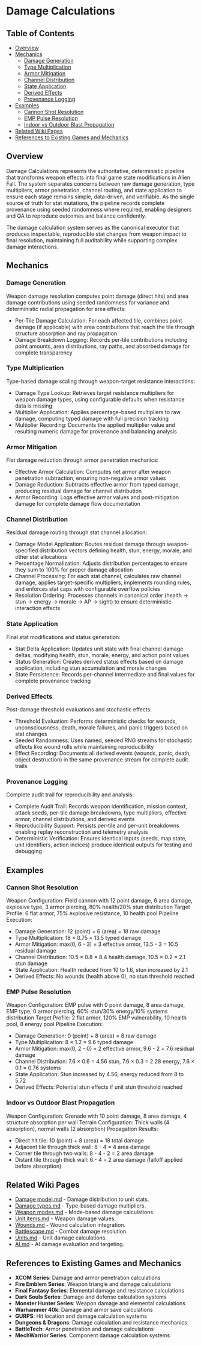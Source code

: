 # Damage Calculations

## Table of Contents
- [Overview](#overview)
- [Mechanics](#mechanics)
  - [Damage Generation](#damage-generation)
  - [Type Multiplication](#type-multiplication)
  - [Armor Mitigation](#armor-mitigation)
  - [Channel Distribution](#channel-distribution)
  - [State Application](#state-application)
  - [Derived Effects](#derived-effects)
  - [Provenance Logging](#provenance-logging)
- [Examples](#examples)
  - [Cannon Shot Resolution](#cannon-shot-resolution)
  - [EMP Pulse Resolution](#emp-pulse-resolution)
  - [Indoor vs Outdoor Blast Propagation](#indoor-vs-outdoor-blast-propagation)
- [Related Wiki Pages](#related-wiki-pages)
- [References to Existing Games and Mechanics](#references-to-existing-games-and-mechanics)

## Overview

Damage Calculations represents the authoritative, deterministic pipeline that transforms weapon effects into final game state modifications in Alien Fall. The system separates concerns between raw damage generation, type multipliers, armor penetration, channel routing, and state application to ensure each stage remains simple, data-driven, and verifiable. As the single source of truth for stat mutations, the pipeline records complete provenance using seeded randomness where required, enabling designers and QA to reproduce outcomes and balance confidently.

The damage calculation system serves as the canonical executor that produces inspectable, reproducible stat changes from weapon impact to final resolution, maintaining full auditability while supporting complex damage interactions.

## Mechanics

### Damage Generation

Weapon damage resolution computes point damage (direct hits) and area damage contributions using seeded randomness for variance and deterministic radial propagation for area effects:

- Per-Tile Damage Calculation: For each affected tile, combines point damage (if applicable) with area contributions that reach the tile through structure absorption and ray propagation
- Damage Breakdown Logging: Records per-tile contributions including point amounts, area distributions, ray paths, and absorbed damage for complete transparency

### Type Multiplication

Type-based damage scaling through weapon-target resistance interactions:

- Damage Type Lookup: Retrieves target resistance multipliers for weapon damage types, using configurable defaults when resistance data is missing
- Multiplier Application: Applies percentage-based multipliers to raw damage, computing typed damage with full precision tracking
- Multiplier Recording: Documents the applied multiplier value and resulting numeric damage for provenance and balancing analysis

### Armor Mitigation

Flat damage reduction through armor penetration mechanics:

- Effective Armor Calculation: Computes net armor after weapon penetration subtraction, ensuring non-negative armor values
- Damage Reduction: Subtracts effective armor from typed damage, producing residual damage for channel distribution
- Armor Recording: Logs effective armor values and post-mitigation damage for complete damage flow documentation

### Channel Distribution

Residual damage routing through stat channel allocation:

- Damage Model Application: Routes residual damage through weapon-specified distribution vectors defining health, stun, energy, morale, and other stat allocations
- Percentage Normalization: Adjusts distribution percentages to ensure they sum to 100% for proper damage allocation
- Channel Processing: For each stat channel, calculates raw channel damage, applies target-specific multipliers, implements rounding rules, and enforces stat caps with configurable overflow policies
- Resolution Ordering: Processes channels in canonical order (health → stun → energy → morale → AP → sight) to ensure deterministic interaction effects

### State Application

Final stat modifications and status generation:

- Stat Delta Application: Updates unit state with final channel damage deltas, modifying health, stun, morale, energy, and action point values
- Status Generation: Creates derived status effects based on damage application, including stun accumulation and morale changes
- State Persistence: Records per-channel intermediate and final values for complete provenance tracking

### Derived Effects

Post-damage threshold evaluations and stochastic effects:

- Threshold Evaluation: Performs deterministic checks for wounds, unconsciousness, death, morale failures, and panic triggers based on stat changes
- Seeded Randomness: Uses named, seeded RNG streams for stochastic effects like wound rolls while maintaining reproducibility
- Effect Recording: Documents all derived events (wounds, panic, death, object destruction) in the same provenance stream for complete audit trails

### Provenance Logging

Complete audit trail for reproducibility and analysis:

- Complete Audit Trail: Records weapon identification, mission context, attack seeds, per-tile damage breakdowns, type multipliers, effective armor, channel distributions, and derived events
- Reproducibility Support: Persists per-tile and per-unit breakdowns enabling replay reconstruction and telemetry analysis
- Deterministic Verification: Ensures identical inputs (seeds, map state, unit identifiers, action indices) produce identical outputs for testing and debugging

## Examples

### Cannon Shot Resolution
Weapon Configuration: Field cannon with 12 point damage, 6 area damage, explosive type, 3 armor piercing, 80% health/20% stun distribution
Target Profile: 6 flat armor, 75% explosive resistance, 10 health pool
Pipeline Execution:
- Damage Generation: 12 (point) + 6 (area) = 18 raw damage
- Type Multiplication: 18 × 0.75 = 13.5 typed damage
- Armor Mitigation: max(0, 6 - 3) = 3 effective armor, 13.5 - 3 = 10.5 residual damage
- Channel Distribution: 10.5 × 0.8 = 8.4 health damage, 10.5 × 0.2 = 2.1 stun damage
- State Application: Health reduced from 10 to 1.6, stun increased by 2.1
- Derived Effects: No wounds (health above 0), no stun threshold reached

### EMP Pulse Resolution
Weapon Configuration: EMP pulse with 0 point damage, 8 area damage, EMP type, 0 armor piercing, 60% stun/30% energy/10% systems distribution
Target Profile: 2 flat armor, 120% EMP vulnerability, 10 health pool, 8 energy pool
Pipeline Execution:
- Damage Generation: 0 (point) + 8 (area) = 8 raw damage
- Type Multiplication: 8 × 1.2 = 9.6 typed damage
- Armor Mitigation: max(0, 2 - 0) = 2 effective armor, 9.6 - 2 = 7.6 residual damage
- Channel Distribution: 7.6 × 0.6 = 4.56 stun, 7.6 × 0.3 = 2.28 energy, 7.6 × 0.1 = 0.76 systems
- State Application: Stun increased by 4.56, energy reduced from 8 to 5.72
- Derived Effects: Potential stun effects if unit stun threshold reached

### Indoor vs Outdoor Blast Propagation
Weapon Configuration: Grenade with 10 point damage, 8 area damage, 4 structure absorption per wall
Terrain Configuration: Thick walls (4 absorption), normal walls (2 absorption)
Propagation Results:
- Direct hit tile: 10 (point) + 8 (area) = 18 total damage
- Adjacent tile through thick wall: 8 - 4 = 4 area damage
- Corner tile through two walls: 8 - 4 - 2 = 2 area damage
- Distant tile through thick wall: 6 - 4 = 2 area damage (falloff applied before absorption)

## Related Wiki Pages

- [Damage model.md](../items/Damage%20model.md) - Damage distribution to unit stats.
- [Damage types.md](../items/Damage%20types.md) - Type-based damage multipliers.
- [Weapon modes.md](../items/Weapon%20modes.md) - Mode-based damage calculations.
- [Unit items.md](../items/Unit%20items.md) - Weapon damage values.
- [Wounds.md](../units/Wounds.md) - Wound calculation integration.
- [Battlescape.md](../battlescape/Battlescape.md) - Combat damage resolution.
- [Units.md](../units/Units.md) - Unit damage calculations.
- [AI.md](../ai/AI.md) - AI damage evaluation and targeting.

## References to Existing Games and Mechanics

- **XCOM Series**: Damage and armor penetration calculations
- **Fire Emblem Series**: Weapon triangle and damage calculations
- **Final Fantasy Series**: Elemental damage and resistance calculations
- **Dark Souls Series**: Damage and defense calculation systems
- **Monster Hunter Series**: Weapon damage and elemental calculations
- **Warhammer 40k**: Damage and armor save calculations
- **GURPS**: Hit location and damage calculation systems
- **Dungeons & Dragons**: Damage calculation and resistance mechanics
- **BattleTech**: Armor penetration and damage calculations
- **MechWarrior Series**: Component damage calculation systems

